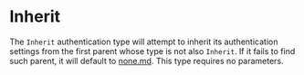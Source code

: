 # Inherit

The `Inherit` authentication type will attempt to inherit its authentication settings from the first parent whose type is not also `Inherit`. If it fails to find such parent, it will default to [none.md](none.md "mention"). This type requires no parameters.
